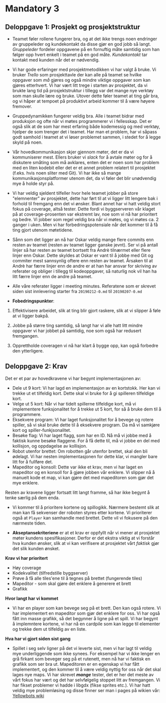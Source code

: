 # Mandatory 3

## Deloppgave 1: Prosjekt og prosjektstruktur
* Teamet føler rollene fungerer bra, og at det ikke trengs noen endringer av gruppeleder og kundekontakt da 
disse gjør en god jobb så langt. *Gruppeleder* fordeler oppgavene på en fornuftig måte samtidig som han følger opp
hvert enkelt i teamet på en god måte. *Kundekontakt* tar kontakt med kunden når det er nødvendig. 


* Vi har gode erfaringer med prosjektmetodikken vi har valgt å bruke. Vi bruker *Trello* som prosjekttavle
der kan alle på teamet se hvilke oppgaver som *må* gjøres og også mindre viktige oppgaver som kan gjøres etterhvert.
Vi har vært litt trege i starten av prosjektet, da vi brukte lang tid på prosjektstruktur i tillegg var det mange 
nye verktøy som man skulle lære og bruke. Utover dette føler teamet at ting går bra, og vi håper at tempoet på produktivt 
arbeid kommer til å være høyere fremover. 

* Gruppedynamikken fungerer veldig bra. Alle i teamet bidrar med produksjon og ofte når vi møtes programmerer vi 
i fellesskap. Det er også slik at de som har mest erfaring både kodemessig og med verktøy, hjelper de som trenger det 
i teamet. Har man et problem, har vi såpass godt samhold i teamet at vi løser problemet sammen, i stedet for å legge 
skyld på noen.

* Vår hovedkommunikasjon skjer gjennom møter, det er da vi kommuniserer mest. Ellers bruker vi *slack* for å avtale møter 
og for å diskutere småting som må avklares, enten det er noen som har problem med en liten kodebit eller det er et annet 
problem relatert til prosjektet (f.eks. hvis noen sliter med Git). Vi har ikke så mange kommunikasjonsplatformer utenom det,
da vi føler det blir unødvendig mye å holde styr på.  

* Vi har veldig sjeldent tilfeller hvor hele teamet jobber på store "elemnenter" av prosjektet, dette har ført til at vi ligger
litt lengere bak i forhold til fremgang enn det vi ønsker. Blant annet har vi hatt veldig stort fokus på coverage, altså tester. 
Dette fordi vi byggserveren vår klaget på at coverage-prosenten var ekstremt lav, noe som vi nå har prioritert og bedre.
Vi jobber som regel veldig bra når vi møtes, og vi møtes ca. 2 ganger i uken. Men vi har forbedringspotensiale når det kommer
til å få ting gjort utenom møtetidene. 

* Sånn som det ligger an nå har Oskar veldig mange flere commits enn resten av teamet (resten av teamet ligger ganske jevnt).
Ser vi på antall linjer så har resten av teamet bortsett fra Andrè tilnærmet eller flere linjer enn Oskar. Dette skyldes at 
Oskar er vant til å jobbe med Git og commiter mest sannsynlig oftere enn resten av teamet. Årsaken til at Andrè har færre linjer 
enn de andre er at han har ansvar for skriving av referater og obliger i tillegg til kodeoppgaver, så naturlig nok vil han ha litt færre linjer
enn de andre på teamet.   

* Alle våre referater ligger i meeting minutes. Referatene som er skrevet siden sist innlevering starter fra `20190212-0.md`
til `20190207-0.md`

* **Fobedringspunkter**:
1. Effektivisere arbeidet, slik at ting blir gjort raskere, slik at vi slipper å føle at vi ligger bakpå. 

2. Jobbe på større ting samtidig, så langt har vi alle hatt litt mindre oppgaver vi har jobbet på samtidig, noe
som også har redusert fremgangen. 

3. Opprettholde coveragen vi nå har klart å bygge opp, kan også forbedre den ytterligere. 

## Deloppgave 2: Krav
Det er et par av hovedkravene vi har begynt implementasjonen av:
* Dele ut 9 kort: Vi har lagd en implementasjon av en kortstokk. Her kan vi trekke ut et tilfeldig kort.
Dette skal vi bruke for å gi spilleren tilfeldige kort.
* Velge ut 5 kort: Når vi har tidelt spillerne tilfeldige kort, må vi implementere funksjonalitet for å trekke
ut 5 kort, for så å bruke dem til å programmere. 
* Eksekvere program: Vi har laget funksjonalitet for å bevege og rotere spiller, så vi skal bruke dette
til å eksekvere program. Da må vi samkjøre kort og spiller-funkjsonalitet.
* Besøke flag: Vi har laget flagg, som har en ID. Nå må vi jobbe med å faktisk kunne besøke flaggene.
For å få dette til, må vi jobbe en del med kollisjon, og oppdagelse av kollisjon. 
* Robot utenfor brettet: Om robotten går utenfor brettet, skal den bli ødelagt. Vi har nesten implementasjonen
for dette klar, vi mangler bare litt for å fullføre det.
* Mapeditor og konsoll: Dette var ikke et krav, men vi har laget en mapeditor og en konsoll for å gjøre jobben vår
enklere. Vi slipper nå å manuelt kode et map, vi kan gjøre det med mapeditoren som gjør det mye enklere. 

Resten av kravene ligger fortsatt litt langt framme, så har ikke begynt å tenke særlig på dem enda. 

* Vi kommer til å prioritere kortene og spillogikk. Nærmere bestemt slik at man kan få sekvenser der 
roboten styres etter kortene. Vi prioriterer også at `Player` kan samhandle med brettet. Dette vil vi fokusere
på den nærmeste tiden. 

* **Akseptansekriteriene** er at et krav er oppfyllt når vi mener at prosjektet møter kundens spesifikasjoner.
Derfor er det ekstra viktig at vi forstår hva kunden ønsker, slik at vi kan verifisere at prosjektet vårt *faktisk*
gjør det slik kunden ønsket. 

**Krav vi har prioritert** 
* Høy coverage 
* Kodekvalitet (tilfredstille byggserver)
* Prøve å få alle tiles'ene til å tegnes på brettet (fungerende tiles)
* Mapeditor - som skal gjøre det enklere å generere et brett 
* Grafikk

**Hvor langt har vi kommet** 
* Vi har en player som kan bevege seg på et brett. Den kan også rotere. Vi har implementert en mapeditor som gjør
det enklere for oss. Vi har også fått inn masse grafikk, så det begynner å ligne på et spill. Vi har begynt å implemntere 
kortene, vi har nå en cardpile som kan legge til elementer og trekke dem ut tilfeldig av en liste.

**Hva har vi gjort siden sist gang** 
* Spillet i seg selv ligner på det vi leverte sist, men vi har lagt til veldig mye underliggende som ikke synees. 
For eksempel har vi ikke lenger en grå firkant som beveger seg på et rutenett, men nå har vi faktisk en grafikk som ser 
bra ut. Mapeditoren er en egenskap vi har fått implementert, og den kommer til å være veldig nyttig for oss når det skal 
lages nye maps. Vi har skrevet ***mange*** tester, det er her det meste av vårt fokus har vært og det har selvfølgelig
stoppet litt av fremgangen. Vi har fikset problemer vi hadde i libgdx (fikse sprites etc.). Vi har hatt veldig mye problemløsing
og disse finner ser man i pages på wikien vår: [Yellowbots wiki](https://github.com/inf112-v19/YellowBots/wiki)   
 

